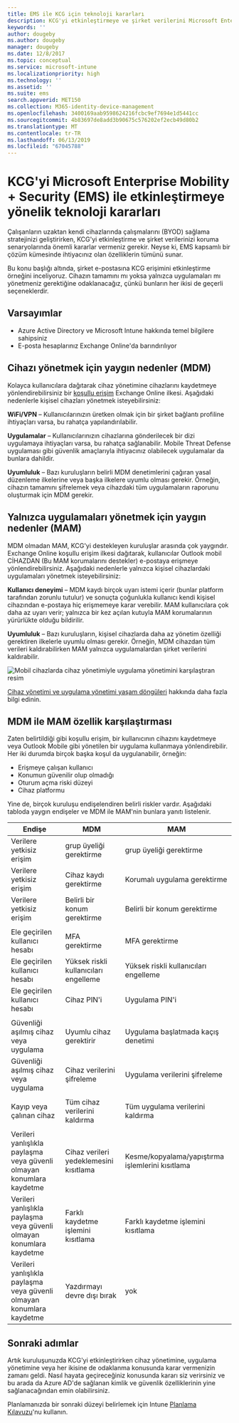 ```yaml
---
title: EMS ile KCG için teknoloji kararları
description: KCG'yi etkinleştirmeye ve şirket verilerini Microsoft Enterprise Mobility + Security ile korumaya yönelik önemli teknoloji kararları.
keywords: ''
author: dougeby
ms.author: dougeby
manager: dougeby
ms.date: 12/8/2017
ms.topic: conceptual
ms.service: microsoft-intune
ms.localizationpriority: high
ms.technology: ''
ms.assetid: ''
ms.suite: ems
search.appverid: MET150
ms.collection: M365-identity-device-management
ms.openlocfilehash: 3400169aab9598624216fcbc9ef7694e1d5441cc
ms.sourcegitcommit: 4b83697de8add3b90675c576202ef2ecb49d80b2
ms.translationtype: MT
ms.contentlocale: tr-TR
ms.lasthandoff: 06/13/2019
ms.locfileid: "67045788"
---
```

# <a name="technology-decisions-for-enabling-byod-with-microsoft-enterprise-mobility--security-ems"></a>KCG'yi Microsoft Enterprise Mobility + Security (EMS) ile etkinleştirmeye yönelik teknoloji kararları

Çalışanların uzaktan kendi cihazlarında çalışmalarını (BYOD) sağlama stratejinizi geliştirirken, KCG'yi etkinleştirme ve şirket verilerinizi koruma senaryolarında önemli kararlar vermeniz gerekir. Neyse ki, EMS kapsamlı bir çözüm kümesinde ihtiyacınız olan özelliklerin tümünü sunar.  

Bu konu başlığı altında, şirket e-postasına KCG erişimini etkinleştirme örneğini inceliyoruz. Cihazın tamamını mı yoksa yalnızca uygulamaları mı yönetmeniz gerektiğine odaklanacağız, çünkü bunların her ikisi de geçerli seçeneklerdir.

## <a name="assumptions"></a>Varsayımlar
* Azure Active Directory ve Microsoft Intune hakkında temel bilgilere sahipsiniz
* E-posta hesaplarınız Exchange Online'da barındırılıyor

## <a name="common-reasons-to-manage-the-device-mdm"></a>Cihazı yönetmek için yaygın nedenler (MDM)
Kolayca kullanıcılara dağıtarak cihaz yönetimine cihazlarını kaydetmeye yönlendirebilirsiniz bir [koşullu erişim](https://docs.microsoft.com/azure/active-directory/active-directory-conditional-access-azure-portal) Exchange Online ilkesi. Aşağıdaki nedenlerle kişisel cihazları yönetmek isteyebilirsiniz:

**WiFi/VPN** – Kullanıcılarınızın üretken olmak için bir şirket bağlantı profiline ihtiyaçları varsa, bu rahatça yapılandırılabilir.

**Uygulamalar** – Kullanıcılarınızın cihazlarına gönderilecek bir dizi uygulamaya ihtiyaçları varsa, bu rahatça sağlanabilir. Mobile Threat Defense uygulaması gibi güvenlik amaçlarıyla ihtiyacınız olabilecek uygulamalar da bunlara dahildir.

**Uyumluluk** – Bazı kuruluşların belirli MDM denetimlerini çağıran yasal düzenleme ilkelerine veya başka ilkelere uyumlu olması gerekir. Örneğin, cihazın tamamını şifrelemek veya cihazdaki tüm uygulamaların raporunu oluşturmak için MDM gerekir.

## <a name="common-reasons-to-only-manage-the-apps-mam"></a>Yalnızca uygulamaları yönetmek için yaygın nedenler (MAM)
MDM olmadan MAM, KCG'yi destekleyen kuruluşlar arasında çok yaygındır. Exchange Online koşullu erişim ilkesi dağıtarak, kullanıcılar Outlook mobil CİHAZDAN (Bu MAM korumalarını destekler) e-postaya erişmeye yönlendirebilirsiniz. Aşağıdaki nedenlerle yalnızca kişisel cihazlardaki uygulamaları yönetmek isteyebilirsiniz:

**Kullanıcı deneyimi** – MDM kaydı birçok uyarı istemi içerir (bunlar platform tarafından zorunlu tutulur) ve sonuçta çoğunlukla kullanıcı kendi kişisel cihazından e-postaya hiç erişmemeye karar verebilir. MAM kullanıcılara çok daha az uyarı verir; yalnızca bir kez açılan kutuyla MAM korumalarının yürürlükte olduğu bildirilir.

**Uyumluluk** – Bazı kuruluşların, kişisel cihazlarda daha az yönetim özelliği gerektiren ilkelerle uyumlu olması gerekir. Örneğin, MDM cihazdan tüm verileri kaldırabilirken MAM yalnızca uygulamalardan şirket verilerini kaldırabilir.

![Mobil cihazlarda cihaz yönetimiyle uygulama yönetimini karşılaştıran resim](./media/byod-app-device-mgmt.png)

[Cihaz yönetimi ve uygulama yönetimi yaşam döngüleri](introduction-device-app-lifecycles.md) hakkında daha fazla bilgi edinin.

## <a name="mdm-vs-mam-capability-comparison"></a>MDM ile MAM özellik karşılaştırması
Zaten belirtildiği gibi koşullu erişim, bir kullanıcının cihazını kaydetmeye veya Outlook Mobile gibi yönetilen bir uygulama kullanmaya yönlendirebilir. Her iki durumda birçok başka koşul da uygulanabilir, örneğin:

* Erişmeye çalışan kullanıcı
* Konumun güvenilir olup olmadığı
*   Oturum açma riski düzeyi
* Cihaz platformu

Yine de, birçok kuruluşu endişelendiren belirli riskler vardır.  Aşağıdaki tabloda yaygın endişeler ve MDM ile MAM'nin bunlara yanıtı listelenir.

| Endişe   |   MDM  |   MAM  |
|------------|--------|--------|
|Verilere yetkisiz erişim | grup üyeliği gerektirme | grup üyeliği gerektirme |
|Verilere yetkisiz erişim | Cihaz kaydı gerektirme | Korumalı uygulama gerektirme |
|Verilere yetkisiz erişim | Belirli bir konum gerektirme | Belirli bir konum gerektirme |
| | | |
|Ele geçirilen kullanıcı hesabı| MFA gerektirme | MFA gerektirme|
|Ele geçirilen kullanıcı hesabı | Yüksek riskli kullanıcıları engelleme | Yüksek riskli kullanıcıları engelleme |
|Ele geçirilen kullanıcı hesabı | Cihaz PIN'i | Uygulama PIN'i |
| | | |
| Güvenliği aşılmış cihaz veya uygulama | Uyumlu cihaz gerektirir | Uygulama başlatmada kaçış denetimi |
| Güvenliği aşılmış cihaz veya uygulama | Cihaz verilerini şifreleme | Uygulama verilerini şifreleme |
| | | |
|Kayıp veya çalınan cihaz | Tüm cihaz verilerini kaldırma | Tüm uygulama verilerini kaldırma|
| | | |
| Verileri yanlışlıkla paylaşma veya güvenli olmayan konumlara kaydetme | Cihaz verileri yedeklemesini kısıtlama | Kesme/kopyalama/yapıştırma işlemlerini kısıtlama|
| Verileri yanlışlıkla paylaşma veya güvenli olmayan konumlara kaydetme | Farklı kaydetme işlemini kısıtlama | Farklı kaydetme işlemini kısıtlama |
|Verileri yanlışlıkla paylaşma veya güvenli olmayan konumlara kaydetme | Yazdırmayı devre dışı bırak | yok|

## <a name="next-steps"></a>Sonraki adımlar
Artık kuruluşunuzda KCG'yi etkinleştirirken cihaz yönetimine, uygulama yönetimine veya her ikisine de odaklanma konusunda karar vermenizin zamanı geldi. Nasıl hayata geçireceğiniz konusunda kararı siz verirsiniz ve bu arada da Azure AD'de sağlanan kimlik ve güvenlik özelliklerinin yine sağlanacağından emin olabilirsiniz.  

Planlamanızda bir sonraki düzeyi belirlemek için Intune [Planlama Kılavuzu](planning-guide.md)'nu kullanın.

